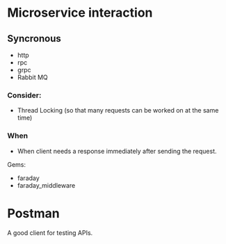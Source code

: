 # Microservice interaction

## Syncronous
- http
- rpc
- grpc
- Rabbit MQ

### Consider:
- Thread Locking (so that many requests can be worked on at the same time)

### When
- When client needs a response immediately after sending the request.

Gems:
- faraday
- faraday_middleware

# Postman
A good client for testing APIs.
